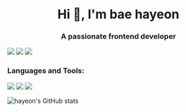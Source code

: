 <h1 align="center">Hi 👋, I'm bae hayeon</h1>
<h3 align="center">A passionate frontend developer</h3>

<a href="https://hayeondiary.tistory.com/"><img src="https://img.shields.io/badge/tistory-000000?style=flat-square&logo=tistory&logoColor=white"/></a>
<a href="https://www.notion.so/hayeon-28826a5510384d0899d12b71dc63d456"><img src="https://img.shields.io/badge/notion-222222?style=flat-square&logo=notion&logoColor=white"/></a>
<a href="baehayeon17@gmail.com"><img src="https://img.shields.io/badge/baehayeon17@gmail.com-EA4335?style=flat-square&logo=gmail&logoColor=white"/></a>
<br>
<h3 align="left">Languages and Tools:</h3>
<div style="display: inline;">
  <img src="https://img.shields.io/badge/html5-E34F26?style=flat-square&logo=HTML5&logoColor=white"/>
  <img src="https://img.shields.io/badge/css3-1572B6?style=flat-square&logo=CSS3&logoColor=white"/>
  <img src="https://img.shields.io/badge/javascript-F7DF1E?style=flat-square&logo=Javascript&logoColor=white"/>
</div>
<br>

![hayeon's GitHub stats](https://github-readme-stats.vercel.app/api?username=hayeonbae7&theme=discord_old_blurple&show_icons=true)
